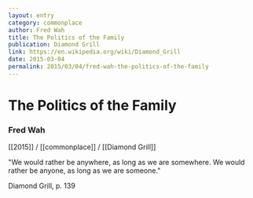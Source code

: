 ```yaml
---
layout: entry
category: commonplace
author: Fred Wah
title: The Politics of the Family
publication: Diamond Grill
link: https://en.wikipedia.org/wiki/Diamond_Grill
date: 2015-03-04
permalink: 2015/03/04/fred-wah-the-politics-of-the-family
---
```


# The Politics of the Family

### Fred Wah

[[2015]] / [[commonplace]] / [[Diamond Grill]]

"We would rather be anywhere, as long as we are somewhere. We would rather be anyone, as long as we are someone."

Diamond Grill, p. 139
